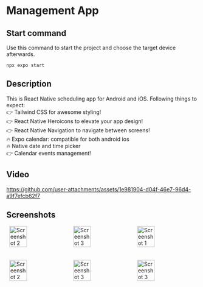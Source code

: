 # Management App

## Start command
Use this command to start the project and choose the target device afterwards. 
```
npx expo start
```

## Description
This is React Native scheduling app for Android and iOS. Following things to expect:<br>
👉 Tailwind CSS for awesome styling!<br>
👉 React Native Heroicons to elevate your app design!<br>
👉 React Native Navigation to navigate between screens!<br>
🔥 Expo calendar: compatible for both android ios<br>
🔥 Native date and time picker<br>
👉 Calendar events management!<br>

## Video
https://github.com/user-attachments/assets/1e981904-d04f-46e7-96d4-a9f7efcb62f7

## Screenshots
<div style="display: flex; justify-content: space-around;">
  <img src="https://github.com/user-attachments/assets/9396e417-2b6b-4140-a991-03ebe9615827" alt="Screenshot 2" width="30%">
  <img src="https://github.com/user-attachments/assets/50cd89ce-1a18-4999-958b-4f146ee7da78" alt="Screenshot 3" width="30%">
  <img src="https://github.com/user-attachments/assets/bf2795a8-a82a-40bb-aaef-22170e1dc618" alt="Screenshot 1" width="30%">
</div>
<br><br>
<div style="display: flex; justify-content: space-around;">
  <img src="https://github.com/user-attachments/assets/9bf8baac-f285-4775-8576-6131ff17d697" alt="Screenshot 2" width="30%">
  <img src="https://github.com/user-attachments/assets/10b388b8-6c09-4eb7-9d9a-895927a8d4e5" alt="Screenshot 3" width="30%">
  <img src="https://github.com/user-attachments/assets/578fe5b6-16db-4990-88e4-f80390a7ab13" alt="Screenshot 3" width="30%">
</div>
<br>
